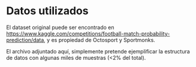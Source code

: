 # Datos utilizados

El dataset original puede ser encontrado en https://www.kaggle.com/competitions/football-match-probability-prediction/data, y es propiedad de Octosport y Sportmonks.

El archivo adjuntado aquí, simplemente pretende ejemplificar la estructura de datos con algunas miles de muestras (<2% del total).
